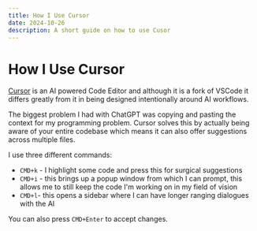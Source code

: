 ```yaml
---
title: How I Use Cursor
date: 2024-10-26
description: A short guide on how to use Cusor
---
```

# How I Use Cursor 

[Cursor](https://www.cursor.com) is an AI powered Code Editor and although it is a fork of VSCode it differs greatly from it in being designed intentionally around AI workflows.

The biggest problem I had with ChatGPT was copying and pasting the context for my programming problem. Cursor solves this by actually being aware of your entire codebase which means it can also offer suggestions across multiple files.

I use three different commands:
- `CMD+k` - I highlight some code and press this for surgical suggestions
- `CMD+i` - this brings up a popup window from which I can prompt, this allows me to still keep the code I'm working on in my field of vision 
- `CMD+l`- this opens a sidebar where I can have longer ranging dialogues with the AI

You can also press `CMD+Enter` to accept changes. 